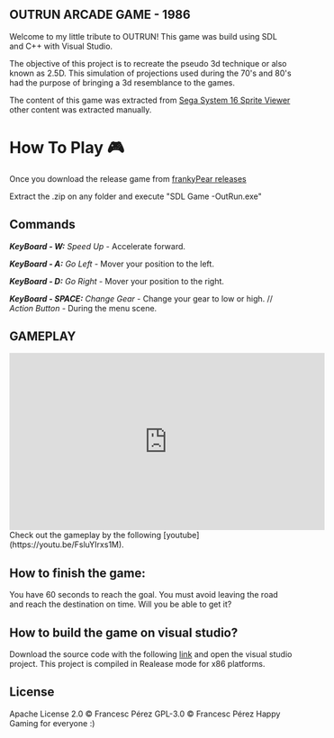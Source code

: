 ## OUTRUN ARCADE GAME - 1986

Welcome to my little tribute to OUTRUN! This game was build using SDL and C++ with Visual Studio. 

The objective of this project is to recreate the pseudo 3d technique or also known as 2.5D.
This simulation of projections used during the 70's and 80's had the purpose of bringing a 3d resemblance to the games.

The content of this game was extracted from [Sega System 16 Sprite Viewer](http://reassembler.blogspot.com.es/2012/11/sega-system-16-sprite-viewer.html) other content was extracted manually.

# How To Play 🎮

Once you download the release game from [frankyPear releases](https://github.com/frankyPear/OutRunGame/releases)

Extract the .zip on any folder and execute "SDL Game -OutRun.exe"

## Commands

**_KeyBoard - W:_** _Speed Up_ - Accelerate forward.

**_KeyBoard - A:_** _Go Left_ - Mover your position to the left.

**_KeyBoard - D:_** _Go Right_ - Mover your position to the right.

**_KeyBoard - SPACE:_** _Change Gear_ - Change your gear to low or high. // _Action Button_ - During the menu scene.

## GAMEPLAY

<iframe width="560" height="315" src="https://youtu.be/FsluYIrxs1M" frameborder="0" gesture="media" allow="encrypted-media" allowfullscreen></iframe> Check out the gameplay by the following  [youtube](https://youtu.be/FsluYIrxs1M). 


## How to finish the game:

You have 60 seconds to reach the goal. You must avoid leaving the road and reach the destination on time. 
Will you be able to get it?

## How to build the game on visual studio?

Download the source code with the following [link](https://github.com/frankyPear/OutRunGame/releases) and open the visual studio project.
This project is compiled in Realease mode for x86 platforms.

## License

Apache License 2.0 © Francesc Pérez
GPL-3.0 © Francesc Pérez
Happy Gaming for everyone :)
